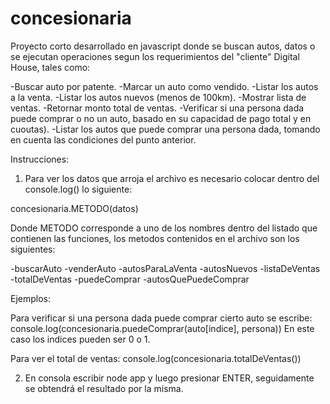 # concesionaria

Proyecto corto desarrollado en javascript donde se buscan autos, datos o se ejecutan operaciones segun los requerimientos del "cliente" Digital House, tales como:

-Buscar auto por patente.
-Marcar un auto como vendido.
-Listar los autos a la venta.
-Listar los autos nuevos (menos de 100km).
-Mostrar lista de ventas.
-Retornar monto total de ventas.
-Verificar si una persona dada puede comprar o no un auto, basado en su capacidad de pago total y en cuoutas).
-Listar los autos que puede comprar una persona dada, tomando en cuenta las condiciones del punto anterior.

Instrucciones:

1) Para ver los datos que arroja el archivo es necesario colocar dentro del console.log() lo siguiente:

  concesionaria.METODO(datos)

Donde METODO corresponde a uno de los nombres dentro del listado que contienen las funciones, los metodos contenidos en el archivo son los siguientes:

-buscarAuto
-venderAuto
-autosParaLaVenta
-autosNuevos
-listaDeVentas
-totalDeVentas
-puedeComprar
-autosQuePuedeComprar

Ejemplos:

Para verificar si una persona dada puede comprar cierto auto se escribe: console.log(concesionaria.puedeComprar(auto[indice], persona))
En este caso los indices pueden ser 0 o 1.

Para ver el total de ventas: console.log(concesionaria.totalDeVentas())

2) En consola escribir node app y luego presionar ENTER, seguidamente se obtendrá el resultado por la misma.

